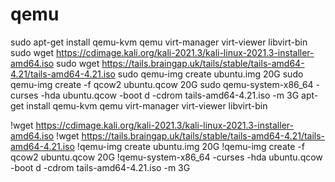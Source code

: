 # qemu

sudo apt-get install qemu-kvm qemu virt-manager virt-viewer libvirt-bin
sudo wget https://cdimage.kali.org/kali-2021.3/kali-linux-2021.3-installer-amd64.iso
sudo wget https://tails.braingap.uk/tails/stable/tails-amd64-4.21/tails-amd64-4.21.iso 
sudo qemu-img create ubuntu.img 20G
sudo qemu-img create -f qcow2 ubuntu.qcow 20G
sudo qemu-system-x86_64 -curses -hda ubuntu.qcow -boot d -cdrom tails-amd64-4.21.iso -m 3G
apt-get install qemu-kvm qemu virt-manager virt-viewer libvirt-bin




!wget https://cdimage.kali.org/kali-2021.3/kali-linux-2021.3-installer-amd64.iso
!wget https://tails.braingap.uk/tails/stable/tails-amd64-4.21/tails-amd64-4.21.iso 
!qemu-img create ubuntu.img 20G
!qemu-img create -f qcow2 ubuntu.qcow 20G
!qemu-system-x86_64 -curses -hda ubuntu.qcow -boot d -cdrom tails-amd64-4.21.iso -m 3G


